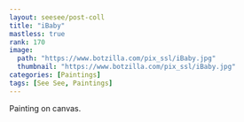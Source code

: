 ```yaml
---
layout: seesee/post-coll
title: "iBaby"
mastless: true
rank: 170
image:
  path: "https://www.botzilla.com/pix_ssl/iBaby.jpg"
  thumbnail: "https://www.botzilla.com/pix_ssl/iBaby.jpg"
categories: [Paintings]
tags: [See See, Paintings]
---
```


Painting on canvas.



